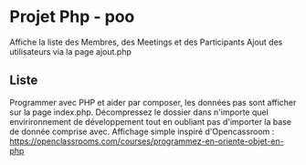 # Projet Php - poo

Affiche la liste des Membres, des Meetings et des Participants
Ajout des utilisateurs via la page ajout.php

## Liste 

Programmer avec PHP et aider par composer, les données pas sont afficher sur la page index.php.
Décompressez le dossier dans n'importe quel envirironnement de développement tout en oubliant pas d'importer la base de donnée comprise avec.
Affichage simple inspiré d'Opencassroom : https://openclassrooms.com/courses/programmez-en-oriente-objet-en-php